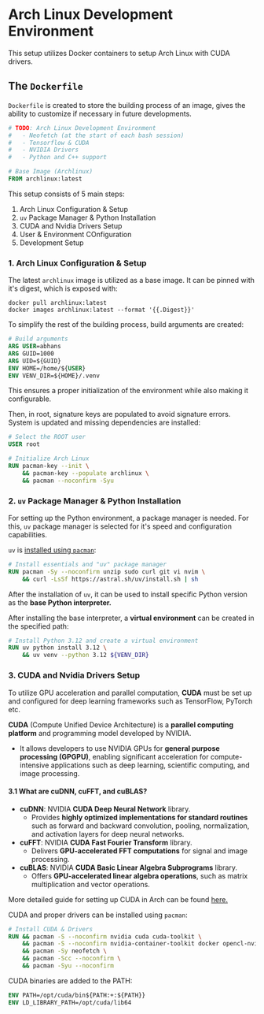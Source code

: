 # Arch Linux Development Environment

This setup utilizes Docker containers to setup Arch Linux with CUDA drivers.

## The `Dockerfile`

`Dockerfile` is created to store the building process of an image, gives the ability to customize if necessary in future developments.

```Dockerfile
# TODO: Arch Linux Development Environment
#   - Neofetch (at the start of each bash session)
#   - Tensorflow & CUDA
#   - NVIDIA Drivers
#   - Python and C++ support

# Base Image (Archlinux)
FROM archlinux:latest
```

This setup consists of 5 main steps:

1. Arch Linux Configuration & Setup
2. `uv` Package Manager & Python Installation
3. CUDA and Nvidia Drivers Setup
4. User & Environment COnfiguration
5. Development Setup

### 1. Arch Linux Configuration & Setup

The latest `archlinux` image is utilized as a base image. It can be pinned with it's digest, which is exposed with:

```pwsh
docker pull archlinux:latest
docker images archlinux:latest --format '{{.Digest}}'
```

To simplify the rest of the building process, build arguments are created:

```Dockerfile
# Build arguments
ARG USER=abhans
ARG GUID=1000
ARG UID=${GUID}
ENV HOME=/home/${USER}
ENV VENV_DIR=${HOME}/.venv
```

This ensures a proper initialization of the environment while also making it configurable.

Then, in root, signature keys are populated to avoid signature errors. System is updated and missing dependencies are installed:

```Dockerfile
# Select the ROOT user
USER root

# Initialize Arch Linux
RUN pacman-key --init \
    && pacman-key --populate archlinux \
    && pacman --noconfirm -Syu
```

### 2. `uv` Package Manager & Python Installation

For setting up the Python environment, a package manager is needed. For this, `uv` package manager is selected for it's speed and configuration capabilities.

`uv` is [installed using `pacman`](https://docs.astral.sh/uv/getting-started/installation/):

```Dockerfile
# Install essentials and "uv" package manager
RUN pacman -Sy --noconfirm unzip sudo curl git vi nvim \
    && curl -LsSf https://astral.sh/uv/install.sh | sh
```

After the installation of `uv`, it can be used to install specific Python version as the **base Python interpreter.**

After installing the base interpreter, a **virtual environment** can be created in the specified path:

```Dockerfile
# Install Python 3.12 and create a virtual environment
RUN uv python install 3.12 \
    && uv venv --python 3.12 ${VENV_DIR}
```

### 3. CUDA and Nvidia Drivers Setup

To utilize GPU acceleration and parallel computation, **CUDA** must be set up and configured for deep learning frameworks such as TensorFlow, PyTorch etc.

**CUDA** (Compute Unified Device Architecture) is a **parallel computing platform** and programming model developed by NVIDIA.

- It allows developers to use NVIDIA GPUs for **general purpose processing (GPGPU)**, enabling significant acceleration for compute-intensive applications such as deep learning, scientific computing, and image processing.

#### 3.1 What are cuDNN, cuFFT, and cuBLAS?

- **cuDNN**: NVIDIA **CUDA Deep Neural Network** library.
  - Provides **highly optimized implementations for standard routines** such as forward and backward convolution, pooling, normalization, and activation layers for deep neural networks.
- **cuFFT**: NVIDIA **CUDA Fast Fourier Transform** library.
  - Delivers **GPU-accelerated FFT computations** for signal and image processing.
- **cuBLAS**: NVIDIA **CUDA Basic Linear Algebra Subprograms** library.
  - Offers **GPU-accelerated linear algebra operations**, such as matrix multiplication and vector operations.

More detailed guide for setting up CUDA in Arch can be found [here.](https://wiki.archlinux.org/title/GPGPU#CUDA)

CUDA and proper drivers can be installed using `pacman`:

```Dockerfile
# Install CUDA & Drivers
RUN && pacman -S --noconfirm nvidia cuda cuda-toolkit \
    && pacman -S --noconfirm nvidia-container-toolkit docker opencl-nvidia \
    && pacman -Sy neofetch \
    && pacman -Scc --noconfirm \
    && pacman -Syu --noconfirm
```

CUDA binaries are added to the PATH:

```Dockerfile
ENV PATH=/opt/cuda/bin${PATH:+:${PATH}}
ENV LD_LIBRARY_PATH=/opt/cuda/lib64
```
<!---
TODO: Explain the  cuDNN, cuFFT and cuBLAS situation. Understand how it's related to the topic.
-->